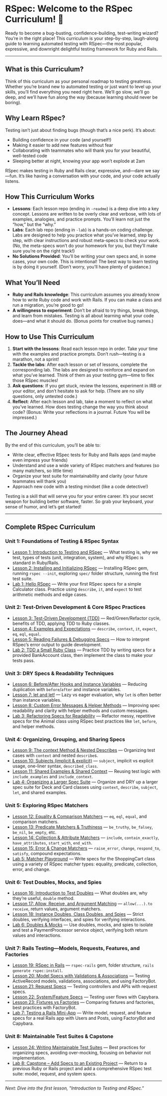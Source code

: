 # RSpec: Welcome to the RSpec Curriculum! 🎉

Ready to become a bug-busting, confidence-building, test-writing wizard? You’re in the right place! This curriculum is your step-by-step, laugh-along guide to learning automated testing with RSpec—the most popular, expressive, and downright delightful testing framework for Ruby and Rails.

---

## What is this Curriculum?

Think of this curriculum as your personal roadmap to testing greatness. Whether you’re brand new to automated testing or just want to level up your skills, you’ll find everything you need right here. We’ll go slow, we’ll go deep, and we’ll have fun along the way (because learning should never be boring).

## Why Learn RSpec?

Testing isn’t just about finding bugs (though that’s a nice perk). It’s about:

- Building confidence in your code (and yourself!)
- Making it easier to add new features without fear
- Collaborating with teammates who will thank you for your beautiful, well-tested code
- Sleeping better at night, knowing your app won’t explode at 2am

RSpec makes testing in Ruby and Rails clear, expressive, and—dare we say—fun. It’s like having a conversation with your code, and your code actually listens.

## How This Curriculum Works

- **Lessons**: Each lesson repo (ending in `-readme`) is a deep dive into a key concept. Lessons are written to be overly clear and verbose, with lots of examples, analogies, and practice prompts. You’ll learn not just the “how,” but the “why.”
- **Labs**: Each lab repo (ending in `-lab`) is a hands-on coding challenge. Labs are designed to help you practice what you’ve learned, step by step, with clear instructions and robust meta-specs to check your work. (No, the meta-specs won’t do your homework for you, but they’ll make sure you’re on the right track!)
- **No Solutions Provided**: You’ll be writing your own specs and, in some cases, your own code. This is intentional! The best way to learn testing is by doing it yourself. (Don’t worry, you’ll have plenty of guidance.)

## What You’ll Need

- **Ruby and Rails knowledge**: This curriculum assumes you already know how to write Ruby code and work with Rails. If you can make a class and run a migration, you’re good to go!
- **A willingness to experiment**: Don’t be afraid to try things, break things, and learn from mistakes. Testing is all about learning what your code does—and what it should do. (Bonus points for creative bug names.)

## How to Use This Curriculum

1. **Start with the lessons**: Read each lesson repo in order. Take your time with the examples and practice prompts. Don’t rush—testing is a marathon, not a sprint!
2. **Tackle the labs**: After each lesson or set of lessons, complete the corresponding lab. The labs are designed to reinforce and expand on what you’ve learned. Think of them as your testing gym—time to flex those RSpec muscles!
3. **Ask questions**: If you get stuck, review the lessons, experiment in IRB or your editor, and don’t hesitate to ask for help. (There are no silly questions, only untested code.)
4. **Reflect**: After each lesson and lab, take a moment to reflect on what you’ve learned. How does testing change the way you think about code? (Bonus: Write your reflections in a journal. Future You will be impressed.)

## The Journey Ahead

By the end of this curriculum, you’ll be able to:

- Write clear, effective RSpec tests for Ruby and Rails apps (and maybe even impress your friends)
- Understand and use a wide variety of RSpec matchers and features (so many matchers, so little time)
- Organize your test suite for maintainability and clarity (your future teammates will thank you)
- Approach new code with a testing mindset (like a code detective!)

Testing is a skill that will serve you for your entire career. It’s your secret weapon for building better software, faster. So grab your keyboard, your sense of humor, and let’s get started!

---

## Complete RSpec Curriculum

### Unit 1: Foundations of Testing & RSpec Syntax

- [Lesson 1: Introduction to Testing and RSpec](https://github.com/mclancy96/rspec-intro-to-rspec-and-testing-readme) — What testing is, why we test, types of tests (unit, integration, system), and why RSpec is standard in Ruby/Rails.
- [Lesson 2: Installing and Initializing RSpec](https://github.com/mclancy96/rspec-installing-and-initializing-rspec-readme) — Installing RSpec gem, running `rspec --init`, exploring `spec/` folder structure, running the first test suite.
- [Lab 1: Hello RSpec](https://github.com/mclancy96/rspec-hello-rspec-lab) — Write your first RSpec specs for a simple Calculator class. Practice using `describe`, `it`, and `expect` to test arithmetic methods and edge cases.

### Unit 2: Test-Driven Development & Core RSpec Practices

- [Lesson 3: Test-Driven Development (TDD)](https://github.com/mclancy96/rspec-test-driven-development-tdd-readme) — Red/Green/Refactor cycle, benefits of TDD, applying TDD to Ruby classes.
- [Lesson 4: Examples and Expectations](https://github.com/mclancy96/rspec-examples-and-expectations-readme) — `describe`, `context`, `it`, `expect`, `eq`, `eql`, `equal`.
- [Lesson 5: Reading Failures & Debugging Specs](https://github.com/mclancy96/rspec-reading-failures-and-debugging-specs-readme) — How to interpret RSpec’s error output to guide development.
- [Lab 2: TDD a Small Ruby Class](https://github.com/mclancy96/rspec-tdd-a-small-ruby-class-lab) — Practice TDD by writing specs for a provided BankAccount class, then implement the class to make your tests pass.

### Unit 3: DRY Specs & Readability Techniques

- [Lesson 6: Before/After Hooks and Instance Variables](https://github.com/mclancy96/rspec-before-after-hooks-and-instance-variables-readme) — Reducing duplication with `before`/`after` and instance variables.
- [Lesson 7: let and let!](https://github.com/mclancy96/rspec-let-and-let-bang-readme) — Lazy vs eager evaluation, why `let` is often better than instance variables.
- [Lesson 8: Custom Error Messages & Helper Methods](https://github.com/mclancy96/rspec-custom-error-messages-and-helper-methods-readme) — Improving spec readability and clarity with helper methods and custom messages.
- [Lab 3: Refactoring Specs for Readability](https://github.com/mclancy96/rspec-refactoring-specs-for-readability-lab) — Refactor messy, repetitive specs for the Animal class using RSpec best practices like `let`, `before`, and helper methods.

### Unit 4: Organizing, Grouping, and Sharing Specs

- [Lesson 9: The context Method & Nested Describes](https://github.com/mclancy96/rspec-context-method-and-nested-describes-readme) — Organizing test cases with `context` and nested `describe`s.
- [Lesson 10: Subjects (implicit & explicit)](https://github.com/mclancy96/rspec-subjects-implicit-and-explicit-readme) — `subject`, implicit vs explicit usage, one-liner syntax, `described_class`.
- [Lesson 11: Shared Examples & Shared Context](https://github.com/mclancy96/rspec-shared-examples-and-shared-context-readme) — Reusing test logic with `include_examples` and `include_context`.
- [Lab 4: Organizing a Larger Spec Suite](https://github.com/mclancy96/rspec-organizing-a-larger-spec-suite-lab) — Organize and DRY up a larger spec suite for Deck and Card classes using `context`, `describe`, `subject`, `let`, and shared examples.

### Unit 5: Exploring RSpec Matchers

- [Lesson 12: Equality & Comparison Matchers](https://github.com/mclancy96/rspec-equality-and-comparison-matchers-readme) — `eq`, `eql`, `equal`, and comparison matchers.
- [Lesson 13: Predicate Matchers & Truthiness](https://github.com/mclancy96/rspec-predicate-matchers-and-truthiness-readme) — `be_truthy`, `be_falsey`, `be_nil`, `be_empty`, etc.
- [Lesson 14: Collection & Attribute Matchers](https://github.com/mclancy96/rspec-collection-and-attribute-matchers-readme) — `include`, `contain_exactly`, `have_attributes`, `start_with`, `end_with`.
- [Lesson 15: Error & Change Matchers](https://github.com/mclancy96/rspec-error-and-change-matchers-readme) — `raise_error`, `change`, `respond_to`, `satisfy`, compound expectations.
- [Lab 5: Matcher Playground](https://github.com/mclancy96/rspec-matcher-playground-lab) — Write specs for the ShoppingCart class using a variety of RSpec matcher types: equality, predicate, collection, error, and change.

### Unit 6: Test Doubles, Mocks, and Spies

- [Lesson 16: Introduction to Test Doubles](https://github.com/mclancy96/rspec-introduction-to-test-doubles-readme) — What doubles are, why they’re useful, `double` method.
- [Lesson 17: Allow, Receive, and Argument Matching](https://github.com/mclancy96/rspec-allow-receive-and-argument-matching-readme) — `allow(...).to receive`, return values, argument matchers.
- [Lesson 18: Instance Doubles, Class Doubles, and Spies](https://github.com/mclancy96/rspec-instance-doubles-class-doubles-and-spies-readme) — Strict doubles, verifying interfaces, and spies for verifying interactions.
- [Lab 6: Doubles & Mocks](https://github.com/mclancy96/rspec-doubles-and-mocks-lab) — Use doubles, mocks, and spies to isolate and test a PaymentProcessor service object, verifying both return values and interactions.

### Unit 7: Rails Testing—Models, Requests, Features, and Factories

- [Lesson 19: RSpec in Rails](https://github.com/mclancy96/rspec-in-rails-readme) — `rspec-rails` gem, folder structure, `rails generate rspec:install`.
- [Lesson 20: Model Specs with Validations & Associations](https://github.com/mclancy96/rspec-model-specs-with-validations-and-associations-readme) — Testing ActiveRecord models, validations, associations, and using FactoryBot.
- [Lesson 21: Request Specs](https://github.com/mclancy96/rspec-request-specs-readme) — Testing controllers and APIs with request specs.
- [Lesson 22: System/Feature Specs](https://github.com/mclancy96/rspec-system-and-feature-specs-readme) — Testing user flows with Capybara.
- [Lesson 23: Fixtures vs Factories](https://github.com/mclancy96/rspec-fixtures-vs-factories-readme) — Comparing fixtures and factories, best practices with FactoryBot.
- [Lab 7: Testing a Rails Mini-App](https://github.com/mclancy96/rspec-testing-a-rails-mini-app-lab) — Write model, request, and feature specs for a real Rails app with Users and Posts, using FactoryBot and Capybara.

### Unit 8: Maintainable Test Suites & Capstone

- [Lesson 24: Writing Maintainable Test Suites](https://github.com/mclancy96/rspec-writing-maintainable-test-suites-readme) — Best practices for organizing specs, avoiding over-mocking, focusing on behavior not implementation.
- [Lab 8: Capstone – Add Specs to an Existing Project](https://github.com/mclancy96/rspec-capstone-add-specs-to-existing-project-lab) — Return to a previous Ruby or Rails project and add a comprehensive RSpec test suite: model, request, and system specs.

---

*Next: Dive into the first lesson, "Introduction to Testing and RSpec."*
